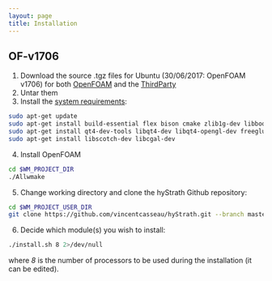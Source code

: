 ```yaml
---
layout: page
title: Installation
--- 
```


## OF-v1706
1. Download the source .tgz files for Ubuntu (30/06/2017: OpenFOAM v1706) for both [OpenFOAM](https://sourceforge.net/projects/openfoam/files/v1706/OpenFOAM-v1706.tgz) and the [ThirdParty](https://sourceforge.net/projects/openfoam/files/v1706/ThirdParty-v1706.tgz)  
2. Untar them  
3. Install the [system requirements](https://www.openfoam.com/documentation/system-requirements.php): 
```sh
sudo apt-get update
sudo apt-get install build-essential flex bison cmake zlib1g-dev libboost-system-dev libboost-thread-dev libopenmpi-dev openmpi-bin gnuplot libreadline-dev libncurses-dev libxt-dev
sudo apt-get install qt4-dev-tools libqt4-dev libqt4-opengl-dev freeglut3-dev libqtwebkit-dev
sudo apt-get install libscotch-dev libcgal-dev
```
4. Install OpenFOAM    
```sh
cd $WM_PROJECT_DIR
./Allwmake
```
5. Change working directory and clone the hyStrath Github repository:  
```sh
cd $WM_PROJECT_USER_DIR
git clone https://github.com/vincentcasseau/hyStrath.git --branch master --single-branch && cd hyStrath/
```
6. Decide which module(s) you wish to install:
```sh 
./install.sh 8 2>/dev/null
```
 
where _8_ is the number of processors to be used during the installation (it can be edited).
